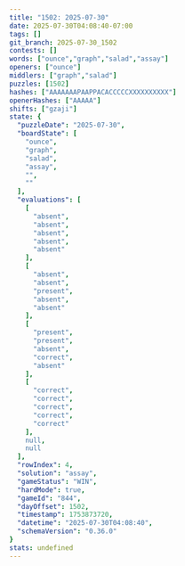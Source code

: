 ```yaml
---
title: "1502: 2025-07-30"
date: 2025-07-30T04:08:40-07:00
tags: []
git_branch: 2025-07-30_1502
contests: []
words: ["ounce","graph","salad","assay"]
openers: ["ounce"]
middlers: ["graph","salad"]
puzzles: [1502]
hashes: ["AAAAAAAPAAPPACACCCCCXXXXXXXXXX"]
openerHashes: ["AAAAA"]
shifts: ["gzaji"]
state: {
  "puzzleDate": "2025-07-30",
  "boardState": [
    "ounce",
    "graph",
    "salad",
    "assay",
    "",
    ""
  ],
  "evaluations": [
    [
      "absent",
      "absent",
      "absent",
      "absent",
      "absent"
    ],
    [
      "absent",
      "absent",
      "present",
      "absent",
      "absent"
    ],
    [
      "present",
      "present",
      "absent",
      "correct",
      "absent"
    ],
    [
      "correct",
      "correct",
      "correct",
      "correct",
      "correct"
    ],
    null,
    null
  ],
  "rowIndex": 4,
  "solution": "assay",
  "gameStatus": "WIN",
  "hardMode": true,
  "gameId": "844",
  "dayOffset": 1502,
  "timestamp": 1753873720,
  "datetime": "2025-07-30T04:08:40",
  "schemaVersion": "0.36.0"
}
stats: undefined
---
```

<!-- more -->
